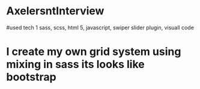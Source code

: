 # AxelersntInterview

#used tech
1 sass, scss, html 5, javascript, swiper slider plugin, visuall code
# I create my own grid system using mixing in sass its looks like bootstrap 

